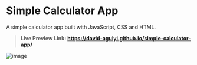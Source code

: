 # Simple Calculator App

A simple calculator app built with JavaScript, CSS and HTML.

> **Live Preview Link: <https://david-aguiyi.github.io/simple-calculator-app/>**

![image](https://user-images.githubusercontent.com/87682085/157236934-3b77fea4-b3ad-46b4-a067-210cd7eb4438.png)
